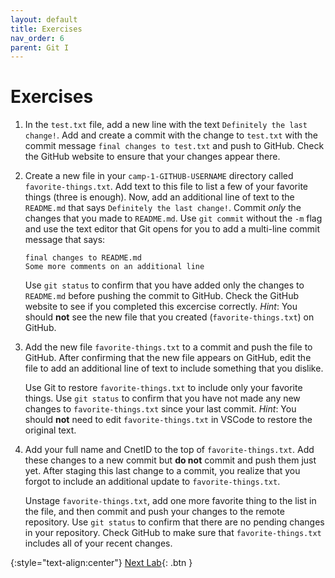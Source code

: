 ```yaml
---
layout: default
title: Exercises
nav_order: 6
parent: Git I
---
```


# Exercises

 1. In the `test.txt` file, add a new line with the text `Definitely the last change!`. Add and create a commit with the change to `test.txt` with the commit message `final changes to test.txt` and push to GitHub. Check the GitHub website to ensure that your changes appear there.

 2. Create a new file in your `camp-1-GITHUB-USERNAME` directory called `favorite-things.txt`. Add text to this file to list a few of your favorite things (three is enough). Now, add an additional line of text to the `README.md` that says `Definitely the last change!`. Commit *only* the changes that you made to `README.md`. Use `git commit` without the `-m` flag and use the text editor that Git opens for you to add a multi-line commit message that says:

    ```    
    final changes to README.md
    Some more comments on an additional line
    ```
 
    Use `git status` to confirm that you have added only the changes to `README.md` before pushing the commit to GitHub. Check the GitHub website to see if you completed this excercise correctly. *Hint*: You should **not** see the new file that you created (`favorite-things.txt`) on GitHub.

 3. Add the new file `favorite-things.txt` to a commit and push the file to GitHub. After confirming that the new file appears on GitHub, edit the file to add an additional line of text to include something that you dislike.

    Use Git to restore `favorite-things.txt` to include only your favorite things. Use `git status` to confirm that you have not made any new changes to `favorite-things.txt` since your last commit. *Hint*: You should **not** need to edit `favorite-things.txt` in VSCode to restore the original text.

 4. Add your full name and CnetID to the top of `favorite-things.txt`. Add these changes to a new commit but **do not** commit and push them just yet. After staging this last change to a commit, you realize that you forgot to include an additional update to `favorite-things.txt`.
 
    Unstage `favorite-things.txt`, add one more favorite thing to the list in the file, and then commit and push your changes to the remote repository. Use `git status` to confirm that there are no pending changes in your repository. Check GitHub to make sure that `favorite-things.txt` includes all of your recent changes.

{:style="text-align:center"}
[Next Lab](../s3-git-ii/index.html){: .btn }

